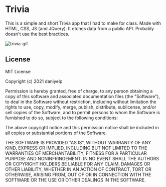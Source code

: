 Trivia
============
This is a simple and short Trivia app that I had to make for class. Made with HTML, CSS, JS (and JQuery). It etches data from a public API. Probably doesn't use the best bractices.

![trivia-gif](https://user-images.githubusercontent.com/84658876/142861184-6f4dde1c-e177-495c-be42-20b52371c5c4.gif)
## License
MIT License

Copyright (c) 2021 daniyelp

Permission is hereby granted, free of charge, to any person obtaining a copy of this software and associated documentation files (the "Software"), to deal in the Software without restriction, including without limitation the rights to use, copy, modify, merge, publish, distribute, sublicense, and/or sell copies of the Software, and to permit persons to whom the Software is furnished to do so, subject to the following conditions:

The above copyright notice and this permission notice shall be included in all copies or substantial portions of the Software.

THE SOFTWARE IS PROVIDED "AS IS", WITHOUT WARRANTY OF ANY KIND, EXPRESS OR IMPLIED, INCLUDING BUT NOT LIMITED TO THE WARRANTIES OF MERCHANTABILITY, FITNESS FOR A PARTICULAR PURPOSE AND NONINFRINGEMENT. IN NO EVENT SHALL THE AUTHORS OR COPYRIGHT HOLDERS BE LIABLE FOR ANY CLAIM, DAMAGES OR OTHER LIABILITY, WHETHER IN AN ACTION OF CONTRACT, TORT OR OTHERWISE, ARISING FROM, OUT OF OR IN CONNECTION WITH THE SOFTWARE OR THE USE OR OTHER DEALINGS IN THE SOFTWARE.
